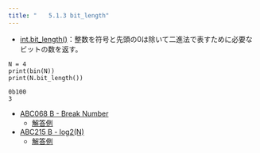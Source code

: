 ```yaml
---
title: "　　5.1.3 bit_length"
---
```


* [int.bit_length()](https://docs.python.org/ja/3/library/stdtypes.html#int.bit_length)：整数を符号と先頭の0は除いて二進法で表すために必要なビットの数を返す。

```python:サンプルコード
N = 4
print(bin(N))
print(N.bit_length())
```

```text:実行結果
0b100
3
```

- [ABC068 B - Break Number](https://atcoder.jp/contests/abc068/tasks/abc068_b)
    - [解答例](https://atcoder.jp/contests/abc068/submissions/15224931)
- [ABC215 B - log2(N)](https://atcoder.jp/contests/abc215/tasks/abc215_b)
    - [解答例](https://atcoder.jp/contests/abc215/submissions/27003238)